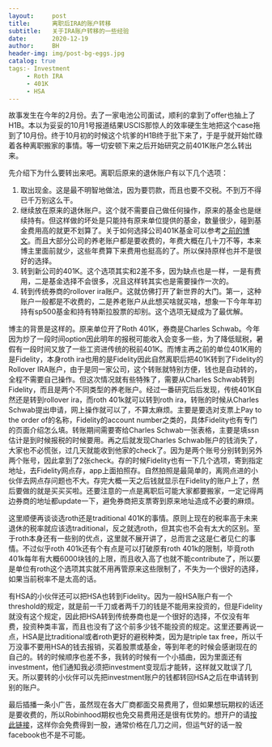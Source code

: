 ```yaml
---
layout:     post
title:      离职后IRA的账户转移
subtitle:   关于IRA账户转移的一些经验
date:       2020-12-19
author:     BH
header-img: img/post-bg-eggs.jpg
catalog: true
tags:- Investment
     - Roth IRA
     - 401K
	 - HSA
---
```


故事发生在今年的2月份。去了一家电池公司面试，顺利的拿到了offer也抽上了H1B。本以为妥妥的10月1号报道结果USCIS那惊人的效率硬生生地把这个case拖到了10月份。终于10月初的时候这个坑爹的H1B终于批下来了，于是乎就开始忙碌着各种离职搬家的事情。等一切安顿下来之后开始研究之前401K账户怎么转出来。

先介绍下为什么要转出来吧。离职后原来的退休账户有以下几个选项：

1. 取出现金。这是最不明智地做法，因为要罚款，而且也要不交税。不到万不得已千万别这么干。
2. 继续放在原来的退休账户。这个就不需要自己做任何操作，原来的基金也是继续持有。但这样做的坏处是只能持有原来单位提供的基金，数量很少，碰到基金费用高的就更不划算了。关于如何选择公司401K基金可以参考[之前的博文](https://binpedia.com/2018/03/30/%E5%AE%89%E4%BA%AB%E6%99%9A%E5%B9%B4-%E7%8E%A9%E8%BD%AC401k%E5%92%8Cira%E7%B3%BB%E5%88%97(I)/)。而且大部分公司的养老账户都是要收费的，年费大概在几十刀不等，本来博主里面前就少，这些年费算下来费用也挺高的了。所以保持原样也并不是很好的选择。
3. 转到新公司的401K。这个选项其实和2差不多，因为缺点也是一样，一是有费用，二是基金选择不会很多，况且这样转其实也是需要操作一次的。
4. 转到传统券商的rollover ira账户。这就仿佛打开了新世界的大门。第一，这种账户一般都是不收费的，二是养老账户从此想买啥就买啥，想象一下今年年初持有sp500基金和持有特斯拉股票的却别。这个选项无疑成为了最优解。

博主的背景是这样的。原来单位开了Roth 401K，券商是Charles Schwab。今年因为炒了一段时间option因此明年的报税可能收入会变多一些，为了降低赋税，暑假有一段时间又放了一些工资进传统的税前401K。而博主再之前的单位401K用的是Fidelity，本身roth ira也用的是Fidelity因此自然离职后把401K转到了Fidelity的Rollover IRA账户，由于是同一家公司，这个转账就特别方便，钱也是自动转的，全程不需要自己操作。但这次情况就有些特殊了，需要从Charles Schwab转到Fidelity，而且是两个不同类型的养老账户。经过一番研究后后发现，传统401K自然还是转到rollover ira，而roth 401k就可以转到roth ira，转账的时候从Charles Schwab提出申请，网上操作就可以了，不算太麻烦。主要是要选对支票上Pay to the order of的名称，Fidelity的account number之类的，具体Fidelity也有专门的页面介绍怎么填。转账期间需要寄给Charles Schwab一张表格，主要是填ssn估计是到时候报税的时候要用。再之后就发现Charles Schwab账户的钱消失了，大家也不必慌张，过几天就能收到他家的check了。因为是两个账号分别转到另外两个账号，因此拿到了2张check。存的时候Fidelity也有一下几个选项，寄到指定地址，去Fidelity网点存，app上面拍照存。自然拍照是最简单的，离网点进的小伙伴去网点存问题也不大。存完大概一天之后钱就显示在Fidelity的账户上了，然后要做的就是买买买啦。还要注意的一点是离职后可能大家都要搬家，一定记得两边券商的地址都update一下，避免券商把支票寄到原来地址造成不必要的麻烦。

这里顺便再谈谈选roth还是traditional 401K的事情。原则上现在的税率高于未来退休的税率就应该选traditional，反之就选roth，但其实也不会有太大的区别。至于roth本身还有一些别的优点，这里就不展开讲了，总而言之这是仁者见仁的事情。不过似乎roth 401k还有个有点是可以打破原有roth 401k的限制，毕竟roth 401k每年有大概6000块钱的上限，而且收入高了也就不能contribute了，所以要是单位有roth这个选项其实就不用再管原来这些限制了，不失为一个很好的选择，如果当前税率不是太高的话。

有HSA的小伙伴还可以把HSA也转到Fidelity。因为一般HSA账户有一个threshold的规定，就是前一千刀或者两千刀的钱是不能用来投资的，但是Fidelity就没有这个规定，因此把HSA转到传统券商也是一个很好的选择，不仅没有年费，投资种类丰富，而且也没有了这个前多少钱不能投资的规定。这里还要再说一点，HSA是比traditional或者roth更好的避税种类，因为是triple tax free，所以千万没事不要用HSA的钱去报销，买着股票或基金，等到年老的时候会感谢现在的自己的。转的时候顺序也差不多，我转的时候有一个小插曲，因为里面还有investment，他们通知我必须把investment变现后才能转，这样就又耽误了几天。所以要转的小伙伴可以先把investment账户的钱都转回HSA之后在申请转到别的账户。

最后插播一条小广告，虽然现在各大厂商都面交易费用了，但如果想玩期权的话还是要收费的，所以Robinhood期权也免交易费用还是很有优势的。想开户的请[按此链接](http://join.robinhood.com/binh)，这样你会免费得到一股，通常价格在几刀之间，但运气好的话一股facebook也不是不可能。

